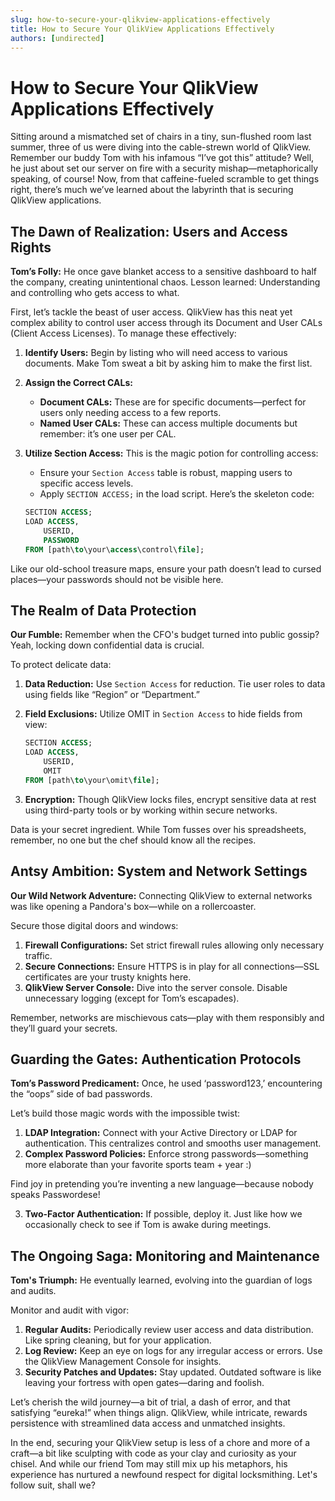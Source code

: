 ```yaml
---
slug: how-to-secure-your-qlikview-applications-effectively
title: How to Secure Your QlikView Applications Effectively
authors: [undirected]
---
```



# How to Secure Your QlikView Applications Effectively

Sitting around a mismatched set of chairs in a tiny, sun-flushed room last summer, three of us were diving into the cable-strewn world of QlikView. Remember our buddy Tom with his infamous “I’ve got this” attitude? Well, he just about set our server on fire with a security mishap—metaphorically speaking, of course! Now, from that caffeine-fueled scramble to get things right, there’s much we’ve learned about the labyrinth that is securing QlikView applications.

## The Dawn of Realization: Users and Access Rights

**Tom’s Folly:** He once gave blanket access to a sensitive dashboard to half the company, creating unintentional chaos. Lesson learned: Understanding and controlling who gets access to what.

First, let’s tackle the beast of user access. QlikView has this neat yet complex ability to control user access through its Document and User CALs (Client Access Licenses). To manage these effectively:

1. **Identify Users:** Begin by listing who will need access to various documents. Make Tom sweat a bit by asking him to make the first list.
   
2. **Assign the Correct CALs:**
   - **Document CALs:** These are for specific documents—perfect for users only needing access to a few reports.
   - **Named User CALs:** These can access multiple documents but remember: it’s one user per CAL.

3. **Utilize Section Access:** This is the magic potion for controlling access:
   - Ensure your `Section Access` table is robust, mapping users to specific access levels.
   - Apply `SECTION ACCESS;` in the load script. Here’s the skeleton code:

   ```sql
   SECTION ACCESS;
   LOAD ACCESS,
       USERID,
       PASSWORD
   FROM [path\to\your\access\control\file];
   ```

Like our old-school treasure maps, ensure your path doesn’t lead to cursed places—your passwords should not be visible here.

## The Realm of Data Protection

**Our Fumble:** Remember when the CFO's budget turned into public gossip? Yeah, locking down confidential data is crucial.

To protect delicate data:

1. **Data Reduction:** Use `Section Access` for reduction. Tie user roles to data using fields like “Region” or “Department.”
2. **Field Exclusions:** Utilize OMIT in `Section Access` to hide fields from view:

   ```sql
   SECTION ACCESS;
   LOAD ACCESS,
       USERID,
       OMIT
   FROM [path\to\your\omit\file];
   ```

3. **Encryption:** Though QlikView locks files, encrypt sensitive data at rest using third-party tools or by working within secure networks.

Data is your secret ingredient. While Tom fusses over his spreadsheets, remember, no one but the chef should know all the recipes.

## Antsy Ambition: System and Network Settings

**Our Wild Network Adventure:** Connecting QlikView to external networks was like opening a Pandora's box—while on a rollercoaster.

Secure those digital doors and windows:

1. **Firewall Configurations:** Set strict firewall rules allowing only necessary traffic.
2. **Secure Connections:** Ensure HTTPS is in play for all connections—SSL certificates are your trusty knights here.
3. **QlikView Server Console:** Dive into the server console. Disable unnecessary logging (except for Tom’s escapades).

Remember, networks are mischievous cats—play with them responsibly and they’ll guard your secrets.

## Guarding the Gates: Authentication Protocols

**Tom’s Password Predicament:** Once, he used ‘password123,’ encountering the “oops” side of bad passwords.

Let’s build those magic words with the impossible twist:

1. **LDAP Integration:** Connect with your Active Directory or LDAP for authentication. This centralizes control and smooths user management.
2. **Complex Password Policies:** Enforce strong passwords—something more elaborate than your favorite sports team + year :)

Find joy in pretending you’re inventing a new language—because nobody speaks Passwordese!

3. **Two-Factor Authentication:** If possible, deploy it. Just like how we occasionally check to see if Tom is awake during meetings.

## The Ongoing Saga: Monitoring and Maintenance

**Tom's Triumph:** He eventually learned, evolving into the guardian of logs and audits.

Monitor and audit with vigor:

1. **Regular Audits:** Periodically review user access and data distribution. Like spring cleaning, but for your application.
2. **Log Review:** Keep an eye on logs for any irregular access or errors. Use the QlikView Management Console for insights.
3. **Security Patches and Updates:** Stay updated. Outdated software is like leaving your fortress with open gates—daring and foolish.

Let’s cherish the wild journey—a bit of trial, a dash of error, and that satisfying “eureka!” when things align. QlikView, while intricate, rewards persistence with streamlined data access and unmatched insights.

In the end, securing your QlikView setup is less of a chore and more of a craft—a bit like sculpting with code as your clay and curiosity as your chisel. And while our friend Tom may still mix up his metaphors, his experience has nurtured a newfound respect for digital locksmithing. Let's follow suit, shall we?
